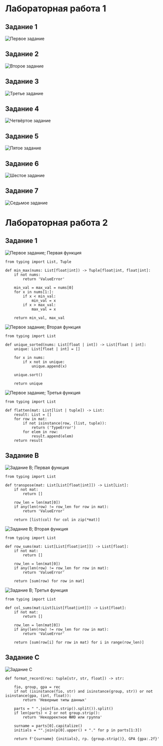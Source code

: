 # Лабораторная работа 1
## Задание 1

![Первое задание](images/lab01/01_greeting.png)

## Задание 2

![Второе задание](images/lab01/02_sum_avg.png)

## Задание 3

![Третье задание](images/lab01/03_discount_vat.png)

## Задание 4

![Четвёртое задание](images/lab01/04_minutes_to_hhmm.png)

## Задание 5

![Пятое задание](images/lab01/05_initials_and_len.png)

## Задание 6

![Шестое задание](images/lab01/ex06.png)

## Задание 7

![Седьмое задание](images/lab01/ex07.png)


# Лабораторная работа 2
## Задание 1

![Первое задание; Первая функция](images/lab02/arrays(min_max).png)
```
from typing import List, Tuple

def min_max(nums: List[float|int]) -> Tuple[float|int, float|int]:
    if not nums:
        return 'ValueError'   

    min_val = max_val = nums[0]
    for x in nums[1:]:
        if x < min_val:
            min_val = x
        if x > max_val:
            max_val = x

    return min_val, max_val
```

![Первое задание; Вторая функция](images/lab02/arrays(unique_sorted).png)
```
from typing import List

def unique_sorted(nums: List[float | int]) -> List[float | int]:
    unique: List[float | int] = []
    
    for x in nums:
        if x not in unique:
            unique.append(x)
    
    unique.sort()
    
    return unique
```

![Первое задание; Третья функция](images/lab02/arrays(flatten).png)
```
from typing import List

def flatten(mat: List[list | tuple]) -> List:
    result: List = []
    for row in mat:
        if not isinstance(row, (list, tuple)):
            return ('TypeError')
        for elem in row:
            result.append(elem)
    return result
```

## Задание B

![Задание B; Первая функция](images/lab02/matrix(transpose).png)
```
from typing import List

def transpose(mat: List[List[float|int]]) -> List[List]:
    if not mat:
        return []

    row_len = len(mat[0])
    if any(len(row) != row_len for row in mat):
        return 'ValueError'
    
    return [list(col) for col in zip(*mat)]
```

![Задание B; Вторая функция](images/lab02/matrix(row_sums).png)
```
from typing import List

def row_sums(mat: List[List[float|int]]) -> List[float]:
    if not mat:
        return []
    
    row_len = len(mat[0])
    if any(len(row) != row_len for row in mat):
        return 'ValueError'
    
    return [sum(row) for row in mat]
```

![Задание B; Третья функция](images/lab02/matrix(col_sums).png)
```
from typing import List

def col_sums(mat:List[List[float|int]]) -> List[float]:
    if not mat:
        return []
    
    row_len = len(mat[0])
    if any(len(row) != row_len for row in mat):
        return 'ValueError'
    
    return [sum(row[i] for row in mat) for i in range(row_len)]
```

## Задание C

![Задание C](images/lab02/tuples.png)
```
def format_record(rec: tuple[str, str, float]) -> str:

    fio, group, gpa = rec
    if not (isinstance(fio, str) and isinstance(group, str)) or not isinstance(gpa, (int, float)):
        return 'Неверные типы данных'
    
    parts = " ".join(fio.strip().split()).split()
    if len(parts) < 2 or not group.strip():
        return 'Некорректное ФИО или группа'
    
    surname = parts[0].capitalize()
    initials = "".join(p[0].upper() + "." for p in parts[1:3])
    
    return f'{surname} {initials}, гр. {group.strip()}, GPA {gpa:.2f}'
```


